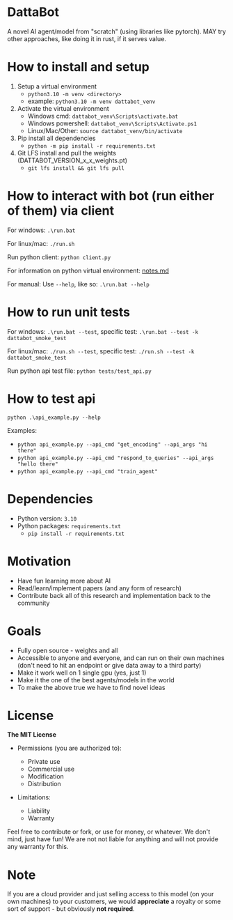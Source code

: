 # DattaBot

A novel AI agent/model from "scratch" (using libraries like pytorch). MAY try other approaches, like doing it in rust, if it serves value.

# How to install and setup

1. Setup a virtual environment
    - `python3.10 -m venv <directory>`
    - example: `python3.10 -m venv dattabot_venv`
2. Activate the virtual environment
    - Windows cmd: `dattabot_venv\Scripts\activate.bat`
    - Windows powershell: `dattabot_venv\Scripts\Activate.ps1`
    - Linux/Mac/Other: `source dattabot_venv/bin/activate`
3. Pip install all dependencies
    - `python -m pip install -r requirements.txt`
4. Git LFS install and pull the weights (DATTABOT_VERSION_x_x_weights.pt)
    - `git lfs install && git lfs pull`

# How to interact with bot (run either of them) via client

For windows:
`.\run.bat`

For linux/mac:
`./run.sh`

Run python client:
`python client.py`

For information on python virtual environment: [notes.md](notes.md)

For manual: Use `--help`, like so: `.\run.bat --help`

# How to run unit tests

For windows:
`.\run.bat --test`, specific test: `.\run.bat --test -k dattabot_smoke_test`

For linux/mac:
`./run.sh --test`, specific test: `./run.sh --test -k dattabot_smoke_test`

Run python api test file:
`python tests/test_api.py`

# How to test api

`python .\api_example.py --help`

Examples:

-   `python api_example.py --api_cmd "get_encoding" --api_args "hi there"`
-   `python api_example.py --api_cmd "respond_to_queries" --api_args "hello there"`
-   `python api_example.py --api_cmd "train_agent"`

# Dependencies

-   Python version: `3.10`
-   Python packages: `requirements.txt`
    -   `pip install -r requirements.txt`

# Motivation

-   Have fun learning more about AI
-   Read/learn/implement papers (and any form of research)
-   Contribute back all of this research and implementation back to the community

# Goals

-   Fully open source - weights and all
-   Accessible to anyone and everyone, and can run on their own machines (don't need to hit an endpoint or give data away to a third party)
-   Make it work well on 1 single gpu (yes, just 1)
-   Make it the one of the best agents/models in the world
-   To make the above true we have to find novel ideas

# License

**The MIT License**

-   Permissions (you are authorized to):

    -   Private use
    -   Commercial use
    -   Modification
    -   Distribution

-   Limitations:
    -   Liability
    -   Warranty

Feel free to contribute or fork, or use for money, or whatever. We don't mind, just have fun! We are not not liable for anything and will not provide any warranty for this.

# Note

If you are a cloud provider and just selling access to this model (on your own machines) to your customers, we would **appreciate** a royalty or some sort of support - but obviously **not required**.
